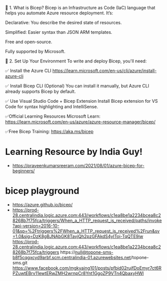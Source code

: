 🧱 1. What is Bicep?
Bicep is an Infrastructure as Code (IaC) language that helps you automate Azure resource deployment. It’s:

Declarative: You describe the desired state of resources.

Simplified: Easier syntax than JSON ARM templates.

Free and open-source.

Fully supported by Microsoft.

🧰 2. Set Up Your Environment
To write and deploy Bicep, you'll need:

✅ Install the Azure CLI
https://learn.microsoft.com/en-us/cli/azure/install-azure-cli

✅ Install Bicep CLI (Optional)
You can install it manually, but Azure CLI already supports Bicep by default.

✅ Use Visual Studio Code + Bicep Extension
Install Bicep extension for VS Code for syntax highlighting and IntelliSense.

✅Official Learning Resources
Microsoft Learn: https://learn.microsoft.com/en-us/azure/azure-resource-manager/bicep/

✅Free Bicep Training: https://aka.ms/bicep
# Learning Resource by India Guy! 
- https://praveenkumarsreeram.com/2021/08/01/azure-bicep-for-beginners/
# bicep playground 
- https://azure.github.io/bicep/
- https://prod-28.centralindia.logic.azure.com:443/workflows/c1ea8be1a2234bcea8c28268b7f75fca/triggers/When_a_HTTP_request_is_received/paths/invoke?api-version=2016-10-01&sp=%2Ftriggers%2FWhen_a_HTTP_request_is_received%2Frun&sv=1.0&sig=DzK8gBJNAbGK8TavjQh2pzGFAkdS4yIToj-TqQTE9iw
https://prod-28.centralindia.logic.azure.com:443/workflows/c1ea8be1a2234bcea8c28268b7f75fca/triggers
https://null@topone-sms-b8f5cqgxcyd9arbf.scm.centralindia-01.azurewebsites.net/topone-sms.git
https://www.facebook.com/mgkyaing101/posts/pfbid02rujfDoEmyr7ct6RPZuwtEBrv11ewtERwZMH2wrnpCr8Ynt1GgoZP9VTn4QbaxyHWl